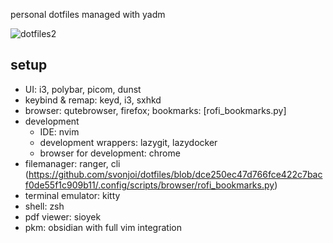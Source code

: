 personal dotfiles managed with yadm

![dotfiles2](https://github.com/user-attachments/assets/d20804cd-e421-4416-8d93-6c1254ac85ce)

## setup

- UI: i3, polybar, picom, dunst
- keybind & remap: keyd, i3, sxhkd
- browser: qutebrowser, firefox; bookmarks: [rofi_bookmarks.py]
- development
  - IDE: nvim
  - development wrappers: lazygit, lazydocker
  - browser for development: chrome
- filemanager: ranger, cli
(https://github.com/svonjoi/dotfiles/blob/dce250ec47d766fce422c7bacf0de55f1c909b11/.config/scripts/browser/rofi_bookmarks.py)
- terminal emulator: kitty
- shell: zsh
- pdf viewer: sioyek
- pkm: obsidian with full vim integration

